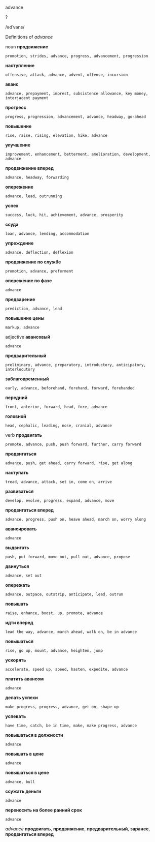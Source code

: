advance

?

/ədˈvans/

Definitions of _advance_

noun
**продвижение**

    promotion, strides, advance, progress, advancement, progression
**наступление**

    offensive, attack, advance, advent, offense, incursion
**аванс**

    advance, prepayment, imprest, subsistence allowance, key money, interjacent payment
**прогресс**

    progress, progression, advancement, advance, headway, go-ahead
**повышение**

    rise, raise, rising, elevation, hike, advance
**улучшение**

    improvement, enhancement, betterment, amelioration, development, advance
**продвижение вперед**

    advance, headway, forwarding
**опережение**

    advance, lead, outrunning
**успех**

    success, luck, hit, achievement, advance, prosperity
**ссуда**

    loan, advance, lending, accommodation
**упреждение**

    advance, deflection, deflexion
**продвижение по службе**

    promotion, advance, preferment
**опережение по фазе**

    advance
**предварение**

    prediction, advance, lead
**повышение цены**

    markup, advance

adjective
**авансовый**

    advance
**предварительный**

    preliminary, advance, preparatory, introductory, anticipatory, interlocutory
**заблаговременный**

    early, advance, beforehand, forehand, forward, forehanded
**передний**

    front, anterior, forward, head, fore, advance
**головной**

    head, cephalic, leading, nose, cranial, advance

verb
**продвигать**

    promote, advance, push, push forward, further, carry forward
**продвигаться**

    advance, push, get ahead, carry forward, rise, get along
**наступать**

    tread, advance, attack, set in, come on, arrive
**развиваться**

    develop, evolve, progress, expand, advance, move
**продвигаться вперед**

    advance, progress, push on, heave ahead, march on, worry along
**авансировать**

    advance
**выдвигать**

    push, put forward, move out, pull out, advance, propose
**двинуться**

    advance, set out
**опережать**

    advance, outpace, outstrip, anticipate, lead, outrun
**повышать**

    raise, enhance, boost, up, promote, advance
**идти вперед**

    lead the way, advance, march ahead, walk on, be in advance
**повышаться**

    rise, go up, mount, advance, heighten, jump
**ускорять**

    accelerate, speed up, speed, hasten, expedite, advance
**платить авансом**

    advance
**делать успехи**

    make progress, progress, advance, get on, shape up
**успевать**

    have time, catch, be in time, make, make progress, advance
**повышаться в должности**

    advance
**повышать в цене**

    advance
**повышаться в цене**

    advance, bull
**ссужать деньги**

    advance
**переносить на более ранний срок**

    advance

_advance_
**продвигать**, **продвижение**, **предварительный**, **заранее**, **продвигаться вперед**